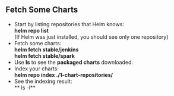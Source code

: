 

## Fetch Some Charts

- Start by listing repositories that Helm knows:  
**helm repo list**  
(If Helm was just installed, you should see only one repository)
- Fetch some charts:  
**helm fetch stable/jenkins**  
**helm fetch stable/spark**
- Use **ls** to see the **packaged charts** downloaded.
- Index your charts:  
**helm repo index ./1-chart-repositories/**
- See the indexing result:  
** ls -l**
